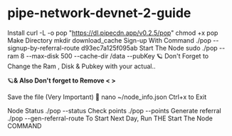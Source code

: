 # pipe-network-devnet-2-guide

Install
curl -L -o pop "https://dl.pipecdn.app/v0.2.5/pop"
chmod +x pop
Make Directory
mkdir download_cache
Sign-up With Command
 ./pop --signup-by-referral-route d93ec7a125f095ab
Start The Node
sudo ./pop --ram 8 --max-disk 500 --cache-dir /data --pubKey <KEY> 
🪐 Don't Forget to Change the Ram , Disk & Pubkey with your actual..

🪐**& Also Don't forget to Remove < >**

Save the file (Very Important) 🏮
nano ~/node_info.json
Ctrl+x to Exit

Node Status
./pop --status
Check points
./pop --points
Generate referral
./pop --gen-referral-route
To Start Next Day, Run THE Start The Node COMMAND
